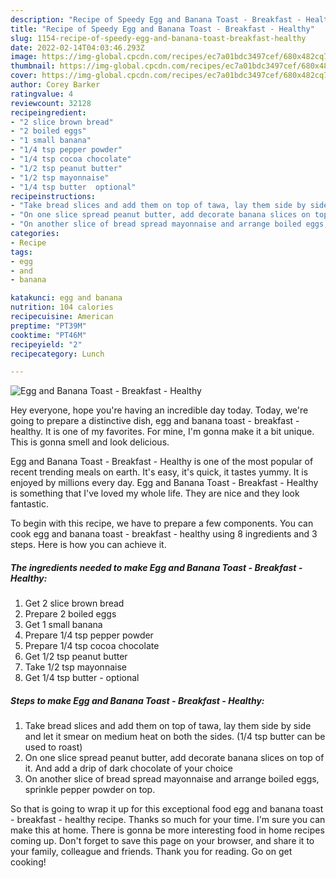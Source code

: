 ```yaml
---
description: "Recipe of Speedy Egg and Banana Toast - Breakfast - Healthy"
title: "Recipe of Speedy Egg and Banana Toast - Breakfast - Healthy"
slug: 1154-recipe-of-speedy-egg-and-banana-toast-breakfast-healthy
date: 2022-02-14T04:03:46.293Z
image: https://img-global.cpcdn.com/recipes/ec7a01bdc3497cef/680x482cq70/egg-and-banana-toast-breakfast-healthy-recipe-main-photo.jpg
thumbnail: https://img-global.cpcdn.com/recipes/ec7a01bdc3497cef/680x482cq70/egg-and-banana-toast-breakfast-healthy-recipe-main-photo.jpg
cover: https://img-global.cpcdn.com/recipes/ec7a01bdc3497cef/680x482cq70/egg-and-banana-toast-breakfast-healthy-recipe-main-photo.jpg
author: Corey Barker
ratingvalue: 4
reviewcount: 32128
recipeingredient:
- "2 slice brown bread"
- "2 boiled eggs"
- "1 small banana"
- "1/4 tsp pepper powder"
- "1/4 tsp cocoa chocolate"
- "1/2 tsp peanut butter"
- "1/2 tsp mayonnaise"
- "1/4 tsp butter  optional"
recipeinstructions:
- "Take bread slices and add them on top of tawa, lay them side by side and let it smear on medium heat on both the sides. (1/4 tsp butter can be used to roast)"
- "On one slice spread peanut butter, add decorate banana slices on top of it. And add a drip of dark chocolate of your choice"
- "On another slice of bread spread mayonnaise and arrange boiled eggs, sprinkle pepper powder on top."
categories:
- Recipe
tags:
- egg
- and
- banana

katakunci: egg and banana 
nutrition: 104 calories
recipecuisine: American
preptime: "PT39M"
cooktime: "PT46M"
recipeyield: "2"
recipecategory: Lunch

---
```



![Egg and Banana Toast - Breakfast - Healthy](https://img-global.cpcdn.com/recipes/ec7a01bdc3497cef/680x482cq70/egg-and-banana-toast-breakfast-healthy-recipe-main-photo.jpg)

Hey everyone, hope you're having an incredible day today. Today, we're going to prepare a distinctive dish, egg and banana toast - breakfast - healthy. It is one of my favorites. For mine, I'm gonna make it a bit unique. This is gonna smell and look delicious.

Egg and Banana Toast - Breakfast - Healthy is one of the most popular of recent trending meals on earth. It's easy, it's quick, it tastes yummy. It is enjoyed by millions every day. Egg and Banana Toast - Breakfast - Healthy is something that I've loved my whole life. They are nice and they look fantastic.




To begin with this recipe, we have to prepare a few components. You can cook egg and banana toast - breakfast - healthy using 8 ingredients and 3 steps. Here is how you can achieve it.

<!--inarticleads1-->

##### The ingredients needed to make Egg and Banana Toast - Breakfast - Healthy:

1. Get 2 slice brown bread
1. Prepare 2 boiled eggs
1. Get 1 small banana
1. Prepare 1/4 tsp pepper powder
1. Prepare 1/4 tsp cocoa chocolate
1. Get 1/2 tsp peanut butter
1. Take 1/2 tsp mayonnaise
1. Get 1/4 tsp butter - optional




<!--inarticleads2-->

##### Steps to make Egg and Banana Toast - Breakfast - Healthy:

1. Take bread slices and add them on top of tawa, lay them side by side and let it smear on medium heat on both the sides. (1/4 tsp butter can be used to roast)
1. On one slice spread peanut butter, add decorate banana slices on top of it. And add a drip of dark chocolate of your choice
1. On another slice of bread spread mayonnaise and arrange boiled eggs, sprinkle pepper powder on top.




So that is going to wrap it up for this exceptional food egg and banana toast - breakfast - healthy recipe. Thanks so much for your time. I'm sure you can make this at home. There is gonna be more interesting food in home recipes coming up. Don't forget to save this page on your browser, and share it to your family, colleague and friends. Thank you for reading. Go on get cooking!

